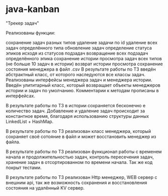 # java-kanban
"Трекер задач"

Реализованы функции:

сохранение задач разных типов
удаление задачи по id
удаление всех задач определённого типа
обновление задач
определение статуса эпиков исходя из статусов подзадач
возвращение всех подзадач определённого эпика
сохранение истории просмотра задач всех типов (не больше 10 задач в истории)
возврат истории просмотра
сохранение состояния менеджера в файл .csv
В результате работы по ТЗ введён абстрактный класс, от которого наследуются все классы задач. Реализованы интерфейсы менеджера задач и менеджера истории. Введён улититарный класс, который возвращает объекты менеджеров истории и задач по умолчанию. Комментарии к методам прописаны в интерфейсах.

В результате работы по ТЗ в истории сохраняется бесконечно е количество задач. Добавление и удаление задач происходит за константное время, благодаря использованию структуры данных LinkedList + HashMap.

В результате работы по ТЗ реализован класс менеджера, который сохраняет своё сотояние в файл и может восстановить менеджер из файла.

В результате работы по ТЗ реализован функционал работы с временем начала и продолжительностью задач, контроль пересечения задач, хранение задач в отсортированном по времени начала. Так же код покрыт тестами.

В результате работы по ТЗ реализован Http менеджер, WEB сервер с внешним api, так же возможность сохранения и восстановления состояния на удалённый KV сервер.
